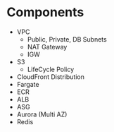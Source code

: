 # Components

- VPC
    - Public, Private, DB Subnets
    - NAT Gateway
    - IGW
- S3
    - LifeCycle Policy
- CloudFront Distribution
- Fargate
- ECR
- ALB
- ASG
- Aurora (Multi AZ)
- Redis
